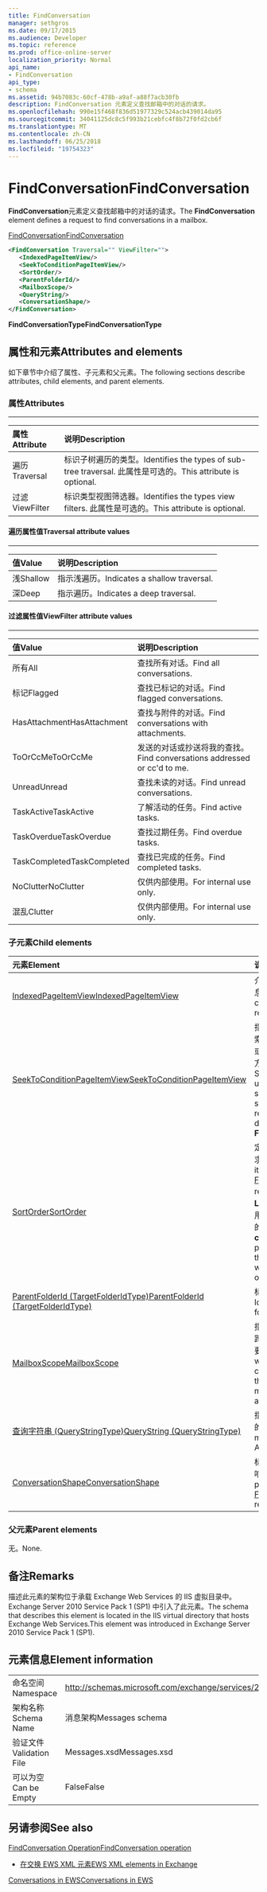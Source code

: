 ```yaml
---
title: FindConversation
manager: sethgros
ms.date: 09/17/2015
ms.audience: Developer
ms.topic: reference
ms.prod: office-online-server
localization_priority: Normal
api_name:
- FindConversation
api_type:
- schema
ms.assetid: 94b7083c-60cf-478b-a9af-a88f7acb30fb
description: FindConversation 元素定义查找邮箱中的对话的请求。
ms.openlocfilehash: 990e15f468f836d51977329c524acb439014da95
ms.sourcegitcommit: 34041125dc8c5f993b21cebfc4f8b72f0fd2cb6f
ms.translationtype: MT
ms.contentlocale: zh-CN
ms.lasthandoff: 06/25/2018
ms.locfileid: "19754323"
---
```

# <a name="findconversation"></a><span data-ttu-id="94813-103">FindConversation</span><span class="sxs-lookup"><span data-stu-id="94813-103">FindConversation</span></span>

<span data-ttu-id="94813-104">**FindConversation**元素定义查找邮箱中的对话的请求。</span><span class="sxs-lookup"><span data-stu-id="94813-104">The **FindConversation** element defines a request to find conversations in a mailbox.</span></span> 
  
[<span data-ttu-id="94813-105">FindConversation</span><span class="sxs-lookup"><span data-stu-id="94813-105">FindConversation</span></span>](findconversation.md)
  
```XML
<FindConversation Traversal="" ViewFilter="">
   <IndexedPageItemView/>
   <SeekToConditionPageItemView/>
   <SortOrder/>
   <ParentFolderId/>
   <MailboxScope/>
   <QueryString/>
   <ConversationShape/>
</FindConversation>
```

 <span data-ttu-id="94813-106">**FindConversationType**</span><span class="sxs-lookup"><span data-stu-id="94813-106">**FindConversationType**</span></span>
## <a name="attributes-and-elements"></a><span data-ttu-id="94813-107">属性和元素</span><span class="sxs-lookup"><span data-stu-id="94813-107">Attributes and elements</span></span>

<span data-ttu-id="94813-108">如下章节中介绍了属性、子元素和父元素。</span><span class="sxs-lookup"><span data-stu-id="94813-108">The following sections describe attributes, child elements, and parent elements.</span></span>
  
### <a name="attributes"></a><span data-ttu-id="94813-109">属性</span><span class="sxs-lookup"><span data-stu-id="94813-109">Attributes</span></span>

****

|<span data-ttu-id="94813-110">**属性**</span><span class="sxs-lookup"><span data-stu-id="94813-110">**Attribute**</span></span>|<span data-ttu-id="94813-111">**说明**</span><span class="sxs-lookup"><span data-stu-id="94813-111">**Description**</span></span>|
|:-----|:-----|
|<span data-ttu-id="94813-112">遍历</span><span class="sxs-lookup"><span data-stu-id="94813-112">Traversal</span></span>  <br/> |<span data-ttu-id="94813-113">标识子树遍历的类型。</span><span class="sxs-lookup"><span data-stu-id="94813-113">Identifies the types of sub-tree traversal.</span></span> <span data-ttu-id="94813-114">此属性是可选的。</span><span class="sxs-lookup"><span data-stu-id="94813-114">This attribute is optional.</span></span>  <br/> |
|<span data-ttu-id="94813-115">过滤</span><span class="sxs-lookup"><span data-stu-id="94813-115">ViewFilter</span></span>  <br/> |<span data-ttu-id="94813-116">标识类型视图筛选器。</span><span class="sxs-lookup"><span data-stu-id="94813-116">Identifies the types view filters.</span></span> <span data-ttu-id="94813-117">此属性是可选的。</span><span class="sxs-lookup"><span data-stu-id="94813-117">This attribute is optional.</span></span>  <br/> |
   
#### <a name="traversal-attribute-values"></a><span data-ttu-id="94813-118">遍历属性值</span><span class="sxs-lookup"><span data-stu-id="94813-118">Traversal attribute values</span></span>

****

|<span data-ttu-id="94813-119">**值**</span><span class="sxs-lookup"><span data-stu-id="94813-119">**Value**</span></span>|<span data-ttu-id="94813-120">**说明**</span><span class="sxs-lookup"><span data-stu-id="94813-120">**Description**</span></span>|
|:-----|:-----|
|<span data-ttu-id="94813-121">浅</span><span class="sxs-lookup"><span data-stu-id="94813-121">Shallow</span></span>  <br/> |<span data-ttu-id="94813-122">指示浅遍历。</span><span class="sxs-lookup"><span data-stu-id="94813-122">Indicates a shallow traversal.</span></span>  <br/> |
|<span data-ttu-id="94813-123">深</span><span class="sxs-lookup"><span data-stu-id="94813-123">Deep</span></span>  <br/> |<span data-ttu-id="94813-124">指示遍历。</span><span class="sxs-lookup"><span data-stu-id="94813-124">Indicates a deep traversal.</span></span>  <br/> |
   
#### <a name="viewfilter-attribute-values"></a><span data-ttu-id="94813-125">过滤属性值</span><span class="sxs-lookup"><span data-stu-id="94813-125">ViewFilter attribute values</span></span>

****

|<span data-ttu-id="94813-126">**值**</span><span class="sxs-lookup"><span data-stu-id="94813-126">**Value**</span></span>|<span data-ttu-id="94813-127">**说明**</span><span class="sxs-lookup"><span data-stu-id="94813-127">**Description**</span></span>|
|:-----|:-----|
|<span data-ttu-id="94813-128">所有</span><span class="sxs-lookup"><span data-stu-id="94813-128">All</span></span>  <br/> |<span data-ttu-id="94813-129">查找所有对话。</span><span class="sxs-lookup"><span data-stu-id="94813-129">Find all conversations.</span></span>  <br/> |
|<span data-ttu-id="94813-130">标记</span><span class="sxs-lookup"><span data-stu-id="94813-130">Flagged</span></span>  <br/> |<span data-ttu-id="94813-131">查找已标记的对话。</span><span class="sxs-lookup"><span data-stu-id="94813-131">Find flagged conversations.</span></span>  <br/> |
|<span data-ttu-id="94813-132">HasAttachment</span><span class="sxs-lookup"><span data-stu-id="94813-132">HasAttachment</span></span>  <br/> |<span data-ttu-id="94813-133">查找与附件的对话。</span><span class="sxs-lookup"><span data-stu-id="94813-133">Find conversations with attachments.</span></span>  <br/> |
|<span data-ttu-id="94813-134">ToOrCcMe</span><span class="sxs-lookup"><span data-stu-id="94813-134">ToOrCcMe</span></span>  <br/> |<span data-ttu-id="94813-135">发送的对话或抄送将我的查找。</span><span class="sxs-lookup"><span data-stu-id="94813-135">Find conversations addressed or cc'd to me.</span></span>  <br/> |
|<span data-ttu-id="94813-136">Unread</span><span class="sxs-lookup"><span data-stu-id="94813-136">Unread</span></span>  <br/> |<span data-ttu-id="94813-137">查找未读的对话。</span><span class="sxs-lookup"><span data-stu-id="94813-137">Find unread conversations.</span></span>  <br/> |
|<span data-ttu-id="94813-138">TaskActive</span><span class="sxs-lookup"><span data-stu-id="94813-138">TaskActive</span></span>  <br/> |<span data-ttu-id="94813-139">了解活动的任务。</span><span class="sxs-lookup"><span data-stu-id="94813-139">Find active tasks.</span></span>  <br/> |
|<span data-ttu-id="94813-140">TaskOverdue</span><span class="sxs-lookup"><span data-stu-id="94813-140">TaskOverdue</span></span>  <br/> |<span data-ttu-id="94813-141">查找过期任务。</span><span class="sxs-lookup"><span data-stu-id="94813-141">Find overdue tasks.</span></span>  <br/> |
|<span data-ttu-id="94813-142">TaskCompleted</span><span class="sxs-lookup"><span data-stu-id="94813-142">TaskCompleted</span></span>  <br/> |<span data-ttu-id="94813-143">查找已完成的任务。</span><span class="sxs-lookup"><span data-stu-id="94813-143">Find completed tasks.</span></span>  <br/> |
|<span data-ttu-id="94813-144">NoClutter</span><span class="sxs-lookup"><span data-stu-id="94813-144">NoClutter</span></span>  <br/> |<span data-ttu-id="94813-145">仅供内部使用。</span><span class="sxs-lookup"><span data-stu-id="94813-145">For internal use only.</span></span>  <br/> |
|<span data-ttu-id="94813-146">混乱</span><span class="sxs-lookup"><span data-stu-id="94813-146">Clutter</span></span>  <br/> |<span data-ttu-id="94813-147">仅供内部使用。</span><span class="sxs-lookup"><span data-stu-id="94813-147">For internal use only.</span></span>  <br/> |
   
### <a name="child-elements"></a><span data-ttu-id="94813-148">子元素</span><span class="sxs-lookup"><span data-stu-id="94813-148">Child elements</span></span>

|<span data-ttu-id="94813-149">**元素**</span><span class="sxs-lookup"><span data-stu-id="94813-149">**Element**</span></span>|<span data-ttu-id="94813-150">**说明**</span><span class="sxs-lookup"><span data-stu-id="94813-150">**Description**</span></span>|
|:-----|:-----|
|[<span data-ttu-id="94813-151">IndexedPageItemView</span><span class="sxs-lookup"><span data-stu-id="94813-151">IndexedPageItemView</span></span>](indexedpageitemview.md) <br/> |<span data-ttu-id="94813-152">介绍如何分页的对话将返回的信息。</span><span class="sxs-lookup"><span data-stu-id="94813-152">Describes how paged conversation information is returned.</span></span>  <br/> |
|[<span data-ttu-id="94813-153">SeekToConditionPageItemView</span><span class="sxs-lookup"><span data-stu-id="94813-153">SeekToConditionPageItemView</span></span>](seektoconditionpageitemview.md) <br/> |<span data-ttu-id="94813-154">指定用于标识的末尾搜索、 搜索、 返回，最大条目和**FindItem**或**FindConversation**搜索的搜索方向的起始索引的条件。</span><span class="sxs-lookup"><span data-stu-id="94813-154">Specifies the condition that is used to identify the end of a search, the starting index of a search, the maximum entries to return, and the search directions for a **FindItem** or **FindConversation** search.</span></span>  <br/> |
|[<span data-ttu-id="94813-155">SortOrder</span><span class="sxs-lookup"><span data-stu-id="94813-155">SortOrder</span></span>](sortorder.md) <br/> |<span data-ttu-id="94813-156">定义项[FindConversation 操作](findconversation-operation.md)请求中的排序方式。</span><span class="sxs-lookup"><span data-stu-id="94813-156">Defines how items are sorted in a [FindConversation operation](findconversation-operation.md) request.</span></span> <span data-ttu-id="94813-157">**对话： LastDeliveryTime**属性是排序使用**FindConversation**操作时支持的唯一属性。</span><span class="sxs-lookup"><span data-stu-id="94813-157">The **conversation:LastDeliveryTime** property is the only property that is supported for sorting when the **FindConversation** operation is used.</span></span>  <br/> |
|[<span data-ttu-id="94813-158">ParentFolderId (TargetFolderIdType)</span><span class="sxs-lookup"><span data-stu-id="94813-158">ParentFolderId (TargetFolderIdType)</span></span>](parentfolderid-targetfolderidtype.md) <br/> |<span data-ttu-id="94813-159">标识要搜索的对话的文件夹。</span><span class="sxs-lookup"><span data-stu-id="94813-159">Identifies the folder to search for conversations.</span></span>  <br/> |
|[<span data-ttu-id="94813-160">MailboxScope</span><span class="sxs-lookup"><span data-stu-id="94813-160">MailboxScope</span></span>](mailboxscope.md) <br/> |<span data-ttu-id="94813-161">指定搜索或进行对话的提取是否应跨越主邮箱、 存档邮箱或两个主要和存档邮箱。</span><span class="sxs-lookup"><span data-stu-id="94813-161">Specifies whether a search or fetch for a conversation should span either the primary mailbox, archive mailbox, or both the primary and archive mailbox.</span></span>  <br/> |
|[<span data-ttu-id="94813-162">查询字符串 (QueryStringType)</span><span class="sxs-lookup"><span data-stu-id="94813-162">QueryString (QueryStringType)</span></span>](querystring-querystringtype.md) <br/> |<span data-ttu-id="94813-163">指定基于上高级查询语法 (AQS) 的邮箱查询字符串。</span><span class="sxs-lookup"><span data-stu-id="94813-163">Specifies a mailbox query string based on Advanced Query Syntax (AQS).</span></span>  <br/> |
|[<span data-ttu-id="94813-164">ConversationShape</span><span class="sxs-lookup"><span data-stu-id="94813-164">ConversationShape</span></span>](conversationshape.md) <br/> |<span data-ttu-id="94813-165">标识设置[FindConversation 操作](findconversation-operation.md)响应中返回的属性。</span><span class="sxs-lookup"><span data-stu-id="94813-165">Identifies the property set to return in a [FindConversation operation](findconversation-operation.md) response.</span></span>  <br/> |
   
### <a name="parent-elements"></a><span data-ttu-id="94813-166">父元素</span><span class="sxs-lookup"><span data-stu-id="94813-166">Parent elements</span></span>

<span data-ttu-id="94813-167">无。</span><span class="sxs-lookup"><span data-stu-id="94813-167">None.</span></span>
  
## <a name="remarks"></a><span data-ttu-id="94813-168">备注</span><span class="sxs-lookup"><span data-stu-id="94813-168">Remarks</span></span>

<span data-ttu-id="94813-169">描述此元素的架构位于承载 Exchange Web Services 的 IIS 虚拟目录中。Exchange Server 2010 Service Pack 1 (SP1) 中引入了此元素。</span><span class="sxs-lookup"><span data-stu-id="94813-169">The schema that describes this element is located in the IIS virtual directory that hosts Exchange Web Services.This element was introduced in Exchange Server 2010 Service Pack 1 (SP1).</span></span>
  
## <a name="element-information"></a><span data-ttu-id="94813-170">元素信息</span><span class="sxs-lookup"><span data-stu-id="94813-170">Element information</span></span>

|||
|:-----|:-----|
|<span data-ttu-id="94813-171">命名空间</span><span class="sxs-lookup"><span data-stu-id="94813-171">Namespace</span></span>  <br/> |http://schemas.microsoft.com/exchange/services/2006/messages  <br/> |
|<span data-ttu-id="94813-172">架构名称</span><span class="sxs-lookup"><span data-stu-id="94813-172">Schema Name</span></span>  <br/> |<span data-ttu-id="94813-173">消息架构</span><span class="sxs-lookup"><span data-stu-id="94813-173">Messages schema</span></span>  <br/> |
|<span data-ttu-id="94813-174">验证文件</span><span class="sxs-lookup"><span data-stu-id="94813-174">Validation File</span></span>  <br/> |<span data-ttu-id="94813-175">Messages.xsd</span><span class="sxs-lookup"><span data-stu-id="94813-175">Messages.xsd</span></span>  <br/> |
|<span data-ttu-id="94813-176">可以为空</span><span class="sxs-lookup"><span data-stu-id="94813-176">Can be Empty</span></span>  <br/> |<span data-ttu-id="94813-177">False</span><span class="sxs-lookup"><span data-stu-id="94813-177">False</span></span>  <br/> |
   
## <a name="see-also"></a><span data-ttu-id="94813-178">另请参阅</span><span class="sxs-lookup"><span data-stu-id="94813-178">See also</span></span>



[<span data-ttu-id="94813-179">FindConversation Operation</span><span class="sxs-lookup"><span data-stu-id="94813-179">FindConversation operation</span></span>](findconversation-operation.md)


- [<span data-ttu-id="94813-180">在交换 EWS XML 元素</span><span class="sxs-lookup"><span data-stu-id="94813-180">EWS XML elements in Exchange</span></span>](ews-xml-elements-in-exchange.md)


[<span data-ttu-id="94813-181">Conversations in EWS</span><span class="sxs-lookup"><span data-stu-id="94813-181">Conversations in EWS</span></span>](http://msdn.microsoft.com/library/91e64629-db6c-4c94-9dcb-d386232e8467%28Office.15%29.aspx)


